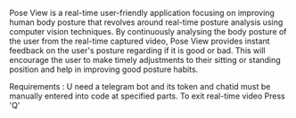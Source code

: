Pose View is a real-time user-friendly application focusing on improving human body posture that revolves around real-time posture analysis using computer vision techniques.
By continuously analysing the body posture of the user from the real-time captured video, Pose View provides instant feedback on the user's posture regarding if it is good or bad.
This will encourage the user to make timely adjustments to their sitting or standing position and help in improving good posture habits.

Requirements : U need a telegram bot and its token and chatid must be manually entered into code at specified parts.
To exit real-time video Press 'Q'


